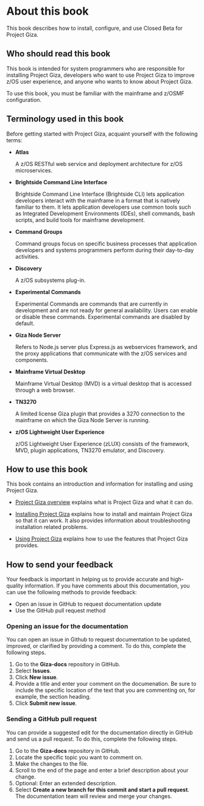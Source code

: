 # About this book
This book describes how to install, configure, and use Closed Beta for Project Giza.  

## Who should read this book
This book is intended for system programmers who are responsible for installing Project Giza, developers who want to use Project Giza to improve z/OS user experience, and anyone who wants to know about Project Giza.

To use this book, you must be familiar with the mainframe and z/OSMF configuration.

## Terminology used in this book

Before getting started with Project Giza, acquaint yourself with the following terms:

- **Atlas**  

    A z/OS RESTful web service and deployment architecture for z/OS microservices.

- **Brightside Command Line Interface**  

    Brightside Command Line Interface (Brightside CLI) lets application developers interact with the mainframe in a format that is natively familiar to them.  It lets application developers use common tools such as Integrated Development Environments (IDEs), shell commands, bash scripts, and build tools for mainframe development.

- **Command Groups**  

    Command groups focus on specific business processes that application developers and systems programmers perform during their day-to-day activities.

- **Discovery**  

    A z/OS subsystems plug-in.

- **Experimental Commands**  

    Experimental Commands are commands that are currently in development and are not ready for general availability. Users can enable or disable these commands. Experimental commands are disabled by default.

- **Giza Node Server**  

    Refers to Node.js server plus Express.js as webservices framework, and the proxy applications that communicate with the z/OS services and components.

- **Mainframe Virtual Desktop**  

    Mainframe Virtual Desktop (MVD) is a virtual desktop that is accessed through a web browser.

- **TN3270**  

    A limited license Giza plugin that provides a 3270 connection to the mainframe on which the Giza Node Server is running.

- **z/OS Lightweight User Experience**  

    z/OS Lightweight User Experience (zLUX) consists of the framework, MVD, plugin applications, TN3270 emulator, and Discovery.

## How to use this book

This book contains an introduction and information for installing and using Project Giza.

- [Project Giza overview](introduction.md) explains what is Project Giza and what it can do.

- [Installing Project Giza](installandconfig.md) explains how to install and maintain Project Giza so that it can work. It also provides information about troubleshooting installation related problems.

- [Using Project Giza](using.md) explains how to use the features that Project Giza provides.

## How to send your feedback

Your feedback is important in helping us to provide accurate and high-quality information. If you have comments about this documentation, you can use the following methods to provide feedback:

- Open an issue in GitHub to request documentation update
- Use the GitHub pull request method

### Opening an issue for the documentation

You can open an issue in Github to request documentation to be updated, improved, or clarified by providing a comment. To do this, complete the following steps.

1. Go to the **Giza-docs** repository in GitHub.
2. Select **Issues**.
3. Click **New issue**.
4. Provide a title and enter your comment on the documenation. Be sure to include the specific location of the text that you are commenting on, for example, the section heading.
5. Click **Submit new issue**.

### Sending a GitHub pull request

You can provide a suggested edit for the documentation directly in GitHub and send us a pull request. To do this, complete the following steps.

1. Go to the **Giza-docs** repository in GitHub.
2. Locate the specific topic you want to comment on.
3. Make the changes to the file.
4. Scroll to the end of the page and enter a brief description about your change.
5. Optional: Enter an extended description.
6. Select **Create a new branch for this commit and start a pull request**. The documentation team will review and merge your changes.
